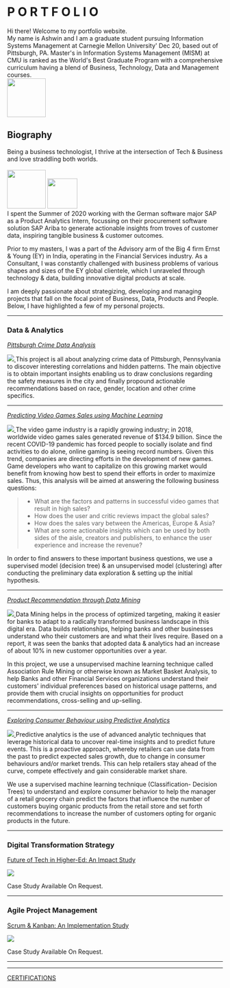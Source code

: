 # P O R T F O L I O
Hi there! Welcome to my portfolio website. <br>
My name is Ashwin and I am a graduate student pursuing Information Systems Management at Carnegie Mellon University' Dec 20, based out of Pittsburgh, PA. Master's in Information Systems Management (MISM) at CMU is ranked as the World's Best Graduate Program with a comprehensive curriculum having a blend of Business, Technology, Data and Management courses. <br>
<a href="https://www.heinz.cmu.edu/programs/information-systems-management-master/16-month">
<img width= 90 src="images/cmu.png?raw=true"/> 
</a>
## Biography
Being a business technologist, I thrive at the intersection of Tech & Business and love straddling both worlds. <br><br>
 <a href="https://www.sap.com/"><img width= 90 src="images/sap.jpg?raw=true"/></a>  <a href="https://www.ey.com/"><img width= 70 src="images/ey.png?raw=true"/></a> <br>
I spent the Summer of 2020 working with the German software major SAP as a Product Analytics Intern, focussing on their procurement software                                        solution SAP Ariba to generate actionable insights from troves of customer data, inspiring tangible business & customer outcomes. <br>


Prior to my masters, I was a part of the Advisory arm of the Big 4 firm Ernst & Young (EY) in India, operating in the Financial Services industry. As a Consultant, I was constantly challenged with business problems of various shapes and sizes of the EY global clientele, which I unraveled through technology & data, building innovative digital products at scale.

I am deeply passionate about strategizing, developing and managing projects that fall on the focal point of Business, Data, Products and People. Below, I have highlighted a few of my personal projects.  

---

### Data & Analytics 
[*Pittsburgh Crime Data Analysis*](/PghCrimeDataAnalysis/)

<a href="/PghCrimeDataAnalysis/">
<img src="images/crime.jpg?raw=true"/>
</a>
This project is all about analyzing crime data of Pittsburgh, Pennsylvania to discover interesting correlations and hidden patterns. The main objective is to obtain important insights enabling us to draw conclusions regarding the safety measures in the city and finally propound actionable recommendations based on race, gender, location and other crime specifics.

---

[*Predicting Video Games Sales using Machine Learning*](/VideoGamesSales)

<a href="/sample_page">
<img src="images/vdogames.jpg"/>
</a>
The video game industry is a rapidly growing industry; in 2018, worldwide video games sales generated revenue of $134.9 billion. Since the recent COVID-19 pandemic has forced people to socially isolate and find activities to do alone, online gaming is seeing record numbers. Given this trend, companies are directing efforts in the development of new games. Game developers who want to capitalize on this growing market would benefit from knowing how best to spend their efforts in order to maximize sales.  Thus, this analysis will be aimed at answering the following business questions:

> - What are the factors and patterns in successful video games that result in high sales? <br>
> - How does the user and critic reviews impact the global sales? <br>
> - How does the sales vary between the Americas, Europe & Asia? <br>
> - What are some actionable insights which can be used by both sides of the aisle, creators and publishers, to enhance the user experience and increase the revenue? <br>

In order to find answers to these important business questions, we use a supervised model (decision tree) & an unsupervised model (clustering) after conducting the preliminary data exploration & setting up the initial hypothesis.

---
[*Product Recommendation through Data Mining*](/Customer-Acq-Ret)

<a href="/Customer-Acq-Ret">
<img src="images/bank.jpg?raw=true"/>
</a>
Data Mining helps in the process of optimized targeting, making it easier for banks to adapt to a radically transformed business landscape in this digital era. Data builds relationships, helping banks and other businesses understand who their customers are and what their lives require. Based on a report, it was seen the banks that adopted data & analytics had an increase of about 10% in new customer opportunities over a year. <br>

In this project, we use a unsupervised machine learning technique called Association Rule Mining or otherwise known as Market Basket Analysis, to help Banks and other Financial Services organizations understand their customers' individual preferences based on historical usage patterns, and provide them with crucial insights on opportunities for product recommendations, cross-selling and up-selling.

---
[*Exploring Consumer Behaviour using Predictive Analytics*](/Understanding-consumer-behavior)

<a href="/Understanding-consumer-behavior">
<img src="images/organic.jpg?raw=true"/>
</a>
Predictive analytics is the use of advanced analytic techniques that leverage historical data to uncover real-time insights and to predict future events. This is a proactive approach, whereby retailers can use data from the past to predict expected sales growth, due to change in consumer behaviours and/or market trends. This can help retailers stay ahead of the curve, compete effectively and gain considerable market share. <br>

We use a supervised machine learning technique (Classification- Decision Trees) to understand and explore consumer behavior to help the manager of a retail grocery chain predict the factors that influence the number of customers buying organic products from the retail store and set forth recommendations to increase the number of customers opting for organic products in the future.

---
### Digital Transformation Strategy
[Future of Tech in Higher-Ed: An Impact Study](/pdf/sample_presentation.pdf)

<img src="images/coll.jpg?raw=true"/>

Case Study Available On Request.

---
### Agile Project Management

[Scrum & Kanban: An Implementation Study](http://example.com/)

<img src="images/agile.jpg?raw=true"/>

Case Study Available On Request.

---
---
[CERTIFICATIONS](/cert_page)
      
